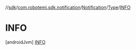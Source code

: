//[sdk](../../../../../index.md)/[com.robotemi.sdk.notification](../../../index.md)/[Notification](../../index.md)/[Type](../index.md)/[INFO](index.md)



# INFO  
 [androidJvm] [INFO](index.md)  
   

